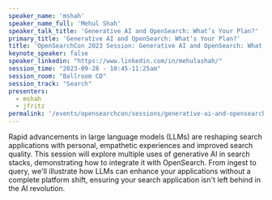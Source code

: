 ```yaml
---
speaker_name: 'mshah'
speaker_name_full: 'Mehul Shah'
speaker_talk_title: 'Generative AI and OpenSearch: What’s Your Plan?'
primary_title: 'Generative AI and OpenSearch: What’s Your Plan?'
title: 'OpenSearchCon 2023 Session: Generative AI and OpenSearch: What’s Your Plan?'
keynote_speaker: false
speaker_linkedin: "https://www.linkedin.com/in/mehulashah/"
session_time: "2023-09-28 - 10:45-11:25am"
session_room: "Ballroom CD"
session_track: "Search"
presenters:
  - mshah
  - jfritz
permalink: '/events/opensearchcon/sessions/generative-ai-and-opensearch-whats-your-plan.html'
---
```


Rapid advancements in large language models (LLMs) are reshaping search applications with personal, empathetic experiences and improved search quality. This session will explore multiple uses of generative AI in search stacks, demonstrating how to integrate it with OpenSearch. From ingest to query, we'll illustrate how LLMs can enhance your applications without a complete platform shift, ensuring your search application isn't left behind in the AI revolution.
